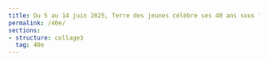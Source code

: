 ```yaml
---
title: Du 5 au 14 juin 2025, Terre des jeunes célèbre ses 40 ans sous le thème « Je protège la terre, mon héritage ».
permalink: /40e/
sections:
- structure: collage3
  tag: 40e
---
```

